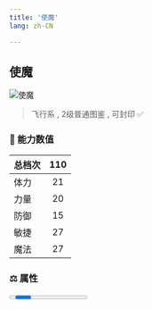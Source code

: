 ```yaml
---
title: '使魔'
lang: zh-CN

---
```



## 使魔

![使魔](https://user-images.githubusercontent.com/78347270/115859828-a44e8f80-a46b-11eb-900a-cf65d64da235.gif) 

> 飞行系 , 2级普通图鉴<Card /> , 可封印 ✅ 


### 💪 能力数值

| 总档次       | 110            |
| :----------- |:-------------:|
| 体力      | 21   <Stars :number="2" />  |
| 力量      | 20   <Stars :number="2" />  |
| 防御      | 15  <Stars :number="1.5" />  | 
| 敏捷      | 27  <Stars :number="2.5" />  | 
| 魔法      | 27  <Stars :number="2.5" />   | 


### ⚖️ 属性


<Progress earth :number="0" />

<Progress water :number="0" />

<Progress fire :number="7" />

<Progress wind :number="3" />

### ✨ 技能栏 <Strong>9个</Strong>

- 攻击
- 防御

### 👶 1级出现点

- [☘️新手任务](/tasks/0) 随机获取
